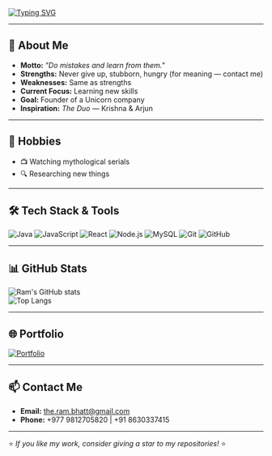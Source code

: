<!-- Typing Animation -->
[![Typing SVG](https://readme-typing-svg.demolab.com?font=Fira+Code&size=24&duration=2500&pause=1000&color=00C853&width=600&lines=Hi%2C+I'm+Ram+Bhatt;Software+Developer+%7C+Problem+Solver;Future+Unicorn+Founder)](https://git.io/typing-svg)

---

## 🌟 About Me  
- **Motto:** *"Do mistakes and learn from them."*  
- **Strengths:** Never give up, stubborn, hungry (for meaning — contact me)  
- **Weaknesses:** Same as strengths  
- **Current Focus:** Learning new skills  
- **Goal:** Founder of a Unicorn company  
- **Inspiration:** *The Duo* — Krishna & Arjun  

---

## 👀 Hobbies  
- 📺 Watching mythological serials  
- 🔍 Researching new things  

---

## 🛠 Tech Stack & Tools  
![Java](https://img.shields.io/badge/Java-ED8B00?style=for-the-badge&logo=openjdk&logoColor=white)
![JavaScript](https://img.shields.io/badge/JavaScript-F7DF1E?style=for-the-badge&logo=javascript&logoColor=black)
![React](https://img.shields.io/badge/React-20232A?style=for-the-badge&logo=react&logoColor=61DAFB)
![Node.js](https://img.shields.io/badge/Node.js-43853D?style=for-the-badge&logo=node.js&logoColor=white)
![MySQL](https://img.shields.io/badge/MySQL-4479A1?style=for-the-badge&logo=mysql&logoColor=white)
![Git](https://img.shields.io/badge/Git-F05032?style=for-the-badge&logo=git&logoColor=white)
![GitHub](https://img.shields.io/badge/GitHub-100000?style=for-the-badge&logo=github&logoColor=white)

---

## 📊 GitHub Stats  
![Ram's GitHub stats](https://github-readme-stats.vercel.app/api?username=Ram-Bhatt08&show_icons=true&theme=radical)  
![Top Langs](https://github-readme-stats.vercel.app/api/top-langs/?username=Ram-Bhatt08&layout=compact&theme=radical)

---

## 🌐 Portfolio  
[![Portfolio](https://img.shields.io/badge/Visit%20My%20Portfolio-00C853?style=for-the-badge&logo=vercel&logoColor=white)](https://the-ram-bhatt.vercel.app/)

---

## 📫 Contact Me  
- **Email:** [the.ram.bhatt@gmail.com](mailto:the.ram.bhatt@gmail.com)  
- **Phone:** +977 9812705820 | +91 8630337415  

---

⭐ *If you like my work, consider giving a star to my repositories!* ⭐
